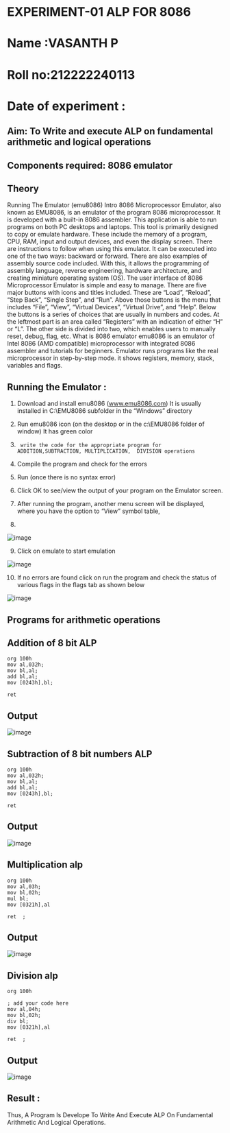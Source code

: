 # EXPERIMENT-01 ALP FOR 8086
# Name :VASANTH P
# Roll no:212222240113
# Date of experiment :





## Aim: To Write and execute ALP on fundamental arithmetic and logical operations
## Components required: 8086  emulator 
## Theory 
Running The Emulator (emu8086) Intro 8086 Microprocessor Emulator, also known as EMU8086, is an emulator of the program 8086 microprocessor. It is developed with a built-in 8086 assembler. This application is able to run programs on both PC desktops and laptops. This tool is primarily designed to copy or emulate hardware. These include the memory of a program, CPU, RAM, input and output devices, and even the display screen. There are instructions to follow when using this emulator. It can be executed into one of the two ways: backward or forward. There are also examples of assembly source code included. With this, it allows the programming of assembly language, reverse engineering, hardware architecture, and creating miniature operating system (OS). The user interface of 8086 Microprocessor Emulator is simple and easy to manage. There are five major buttons with icons and titles included. These are “Load”, “Reload”, “Step Back”, “Single Step”, and “Run”. Above those buttons is the menu that includes “File”, “View”, “Virtual Devices”, “Virtual Drive”, and “Help”. Below the buttons is a series of choices that are usually in numbers and codes. At the leftmost part is an area called “Registers” with an indication of either “H” or “L”. The other side is divided into two, which enables users to manually reset, debug, flag, etc. What is 8086 emulator emu8086 is an emulator of Intel 8086 (AMD compatible) microprocessor with integrated 8086 assembler and tutorials for beginners. Emulator runs programs like the real microprocessor in step-by-step mode. it shows registers, memory, stack, variables and flags.


 ## Running the Emulator :
1.	Download and install emu8086 (www.emu8086.com) It is usually installed in C:\EMU8086 subfolder in the “Windows” directory
2.	  Run  emu8086 icon (on the desktop or in the c:\EMU8086 folder of window) It has green color 
 
 
3.		write the code for the appropriate program for ADDITION,SUBTRACTION, MULTIPLICATION,  DIVISION operations 

4.	 Compile the program and check for the errors 
5.	Run (once there is no syntax error) 

6.	Click OK to see/view the output of your program on the Emulator screen. 


7.	After running the program, another menu screen will be displayed, where you have the option to “View” symbol table,
8.	 


![image](https://user-images.githubusercontent.com/36288975/189273263-d65baae9-4b8f-4723-afb3-c0ffa4052b04.png)











9.	Click on emulate to start emulation 








![image](https://user-images.githubusercontent.com/36288975/189273273-9bb36ec1-e2e8-4892-8d35-37707332bfdc.png)








10.	If no errors are found click on run the program and check the status of various flags in the flags tab as shown below 






![image](https://user-images.githubusercontent.com/36288975/189273277-113a2a33-4a40-4ff8-95a5-ecd3a1f504fe.png)







## Programs for arithmetic  operations

## Addition  of 8 bit ALP 
```
org 100h
mov al,032h;
mov bl,al;
add bl,al;
mov [0243h],bl;

ret
```


## Output  
 ![image](https://github.com/Ragu-123/EXPERIMENT--01-ALP-FOR-8086/assets/113915622/9c10c6e2-bcb6-4f1b-ac50-12d73af24f30)

## Subtraction   of 8 bit numbers  ALP 
 ```
org 100h
mov al,032h;
mov bl,al;
add bl,al;
mov [0243h],bl;

ret
```
## Output
![image](https://github.com/Ragu-123/EXPERIMENT--01-ALP-FOR-8086/assets/113915622/71428a53-d8bb-4f05-a62d-f07a0b185747)

## Multiplication alp 
```
org 100h
mov al,03h;
mov bl,02h;
mul bl;  
mov [0321h],al

ret  ;
```

 ## Output  
 ![image](https://github.com/Ragu-123/EXPERIMENT--01-ALP-FOR-8086/assets/113915622/feb3afcd-f8db-4010-b2c5-b20dba6c0c59)



## Division alp 
```
org 100h

; add your code here
mov al,04h;
mov bl,02h;
div bl;  
mov [0321h],al

ret  ;
```

## Output
![image](https://github.com/Ragu-123/EXPERIMENT--01-ALP-FOR-8086/assets/113915622/afb96362-6e54-40db-bd98-de50c89bbc36)



## Result :
Thus, A Program Is Develope To Write And Execute ALP On Fundamental Arithmetic And Logical Operations.


 








